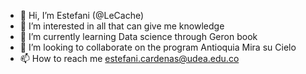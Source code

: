 - 👋 Hi, I’m Estefani (@LeCache)
- 👀 I’m interested in all that can give me knowledge
- 🌱 I’m currently learning Data science through Geron book
- 💞️ I’m looking to collaborate on the program Antioquia Mira su Cielo
- 📫 How to reach me estefani.cardenas@udea.edu.co

<!---
LeCache/LeCache is a ✨ special ✨ repository because its `README.md` (this file) appears on your GitHub profile.
You can click the Preview link to take a look at your changes.
--->
